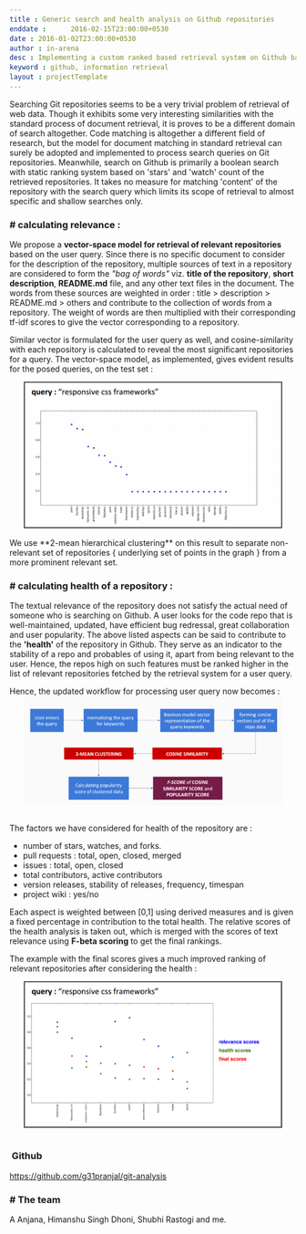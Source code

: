 ```yaml
---
title : Generic search and health analysis on Github repositories 
enddate :      2016-02-15T23:00:00+0530
date : 2016-01-02T23:00:00+0530
author : in-arena
desc : Implementing a custom ranked based retrieval system on Github based on content and popularity.
keyword : github, information retrieval
layout : projectTemplate
---
```


Searching Git repositories seems to be a very trivial problem of retrieval of web data. Though it exhibits some very interesting similarities with the standard process of document retrieval, it is proves to be a different domain of search altogether. Code matching is altogether a different field of research, but the model for document matching in standard retrieval can surely be adopted and implemented to process search queries on Git repositories. Meanwhile, search on Github is primarily a boolean search with static ranking system based on 'stars' and 'watch' count of the retrieved repositories. It takes no measure for matching 'content' of the repository with the search query which limits its scope of retrieval to almost specific and shallow searches only.

### # calculating relevance : 

We propose a **vector-space model for retrieval of relevant repositories** based on the user query. Since there is no specific document to consider for the description of the repository, multiple sources of text in a repository are considered to form the *"bag of words"* viz. **title of the repository**, **short description**, **README.md** file, and any other text files in the document. The words from these sources are weighted in order : title > description > README.md > others and contribute to the collection of words from a repository. The weight of words are then multiplied with their corresponding tf-idf scores to give the vector corresponding to a repository.

Similar vector is formulated for the user query as well, and cosine-similarity with each repository is calculated to reveal the most significant repositories for a query. The vector-space model, as implemented, gives evident results for the posed queries, on the test set : 

<img style="display:block;margin: auto; width : 90%" src="/assets/img/proj-gitanal-1.png">
<br>
We use **2-mean hierarchical clustering** on this result to separate non-relevant set of repositories { underlying set of points in the graph } from a more prominent relevant set.

### # calculating health of a repository : 

The textual relevance of the repository does not satisfy the actual need of someone who is searching on Github. A user looks for the code repo that is well-maintained, updated, have efficient bug redressal, great collaboration and user popularity.  The above listed  aspects can be said to contribute to the **'health'** of the repository in Github. They serve as an indicator to the stability of a repo and probables of using it, apart from being relevant to the user. Hence, the repos high on such features must be ranked higher in the list of relevant repositories fetched by the retrieval system for a user query. 

Hence, the updated workflow for processing user query now becomes : 
<img style="display:block;margin: auto; width : 90%" src="/assets/img/proj-gitanal-2.png">
<br>

The factors we have considered for health of the repository are :
- number of stars, watches, and forks.
- pull requests : total, open, closed, merged
- issues : total, open, closed
- total contributors, active contributors
- version releases, stability of releases, frequency, timespan
- project wiki : yes/no

Each aspect is weighted between [0,1] using derived measures and is given a fixed percentage in contribution to the total health. The relative scores of the health analysis is taken out, which is merged with the scores of text relevance using **F-beta scoring** to get the final rankings.

The example with the final scores gives a much improved ranking of relevant repositories after considering the health :  

<img style="display:block;margin: auto; width : 90%" src="/assets/img/proj-gitanal-3.png">
<br>

### <i class="fa fa-github"></i>&nbsp;Github
<a href="https://github.com/g31pranjal/git-analysis" target="_blank">https://github.com/g31pranjal/git-analysis</a>

### # The team
A Anjana, Himanshu Singh Dhoni, Shubhi Rastogi and me.